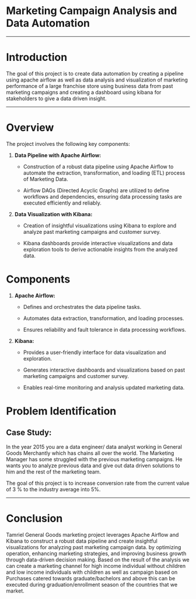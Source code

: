 # Marketing Campaign Analysis and Data Automation

---


# Introduction

The goal of this project is to create data automation by creating a pipeline using apache airflow as well as data analysis and visualization of marketing performance of a large franchise store using business data from past marketing campaigns and creating a dashboard using kibana for stakeholders to give a data driven insight.

---

# Overview

The project involves the following key components:

   1. **Data Pipeline with Apache Airflow:**
      - Construction of a robust data pipeline using Apache Airflow to automate the extraction, transformation, and loading (ETL) process of Marketing Data.

      - Airflow DAGs (Directed Acyclic Graphs) are utilized to define workflows and dependencies, ensuring data processing tasks are executed efficiently and reliably.

   2. **Data Visualization with Kibana:**
      - Creation of insightful visualizations using Kibana to explore and analyze past marketing campaigns and customer survey.

      - Kibana dashboards provide interactive visualizations and data exploration tools to derive actionable insights from the analyzed data.

# Components

   1. **Apache Airflow:**
      - Defines and orchestrates the data pipeline tasks.

      - Automates data extraction, transformation, and loading processes.

      - Ensures reliability and fault tolerance in data processing workflows.

   2. **Kibana:**
      - Provides a user-friendly interface for data visualization and exploration.
      
      - Generates interactive dashboards and visualizations based on past marketing campaigns and customer survey.

      - Enables real-time monitoring and analysis updated marketing data.


# Problem Identification

## Case Study:

In the year 2015 you are a data engineer/ data analyst working in General Goods Merchantly which has chains all over the world. The Marketing Manager has some struggled with the previous marketing campaigns. He wants you to analyze previous data and give out data driven solutions to him and the rest of the marketing team. 


The goal of this project is to increase conversion rate from the current value of 3 % to the industry average into 5%.


---
# Conclusion

Tamriel General Goods marketing project leverages Apache Airflow and Kibana to construct a robust data pipeline and create insightful visualizations for analyzing past marketing campaign data. by optimizing operation, enhancing marketing strategies, and improving business growth through data-driven decision making. Based on the result of the analysis we can create a marketing channel for high income individual without children and low income individuals with children as well as campaign based on Purchases catered towards graduate/bachelors and above this can be executed during graduation/enrollment season of the countries that we market. 

